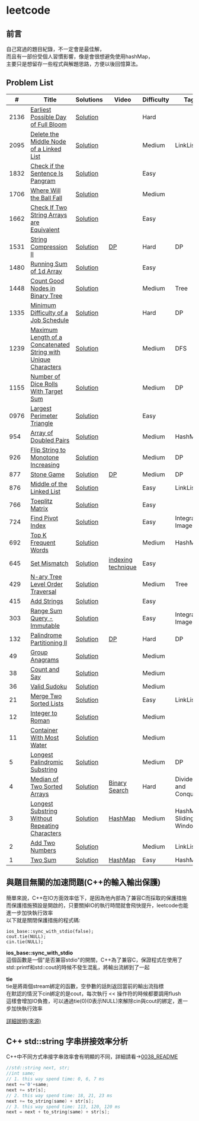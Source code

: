 # leetcode

## 前言

自己寫過的題目紀錄，不一定會是最佳解，<br>
而且有一部份受個人習慣影響，像是會很想避免使用hashMap，<br>
主要只是想留存一些程式與解題思路，方便以後回憶算法。<br>

## Problem List

|  #  |      Title     |   Solutions   | Video  | Difficulty  | Tag                  
|-----|----------------|---------------|--------|-------------|-------------
|2136|[Earliest Possible Day of Full Bloom](https://leetcode.com/problems/earliest-possible-day-of-full-bloom/)|[Solution](./algorithms/cpp/2136/2136.cpp)||Hard|
|2095|[Delete the Middle Node of a Linked List](https://leetcode.com/problems/delete-the-middle-node-of-a-linked-list/)|[Solution](./algorithms/cpp/2095/2095.cpp)||Medium|LinkList
|1832|[Check if the Sentence Is Pangram](https://leetcode.com/problems/check-if-the-sentence-is-pangram/)|[Solution](./algorithms/cpp/1832/1832.cpp)||Easy|
|1706|[Where Will the Ball Fall](https://leetcode.com/problems/where-will-the-ball-fall/)|[Solution](./algorithms/cpp/1706/1706.cpp)||Medium|
|1662|[Check If Two String Arrays are Equivalent](https://leetcode.com/problems/check-if-two-string-arrays-are-equivalent/)|[Solution](./algorithms/cpp/1662/1662.cpp)||Easy|
|1531|[String Compression II](https://leetcode.com/problems/string-compression-ii/)|[Solution](./algorithms/cpp/1531/1531.cpp)|[DP](https://www.youtube.com/watch?v=UIK00l_AiPQ)|Hard|DP
|1480|[Running Sum of 1d Array](https://leetcode.com/problems/running-sum-of-1d-array)|[Solution](./algorithms/cpp/1480/1480.cpp)||Easy|
|1448|[Count Good Nodes in Binary Tree](https://leetcode.com/problems/count-good-nodes-in-binary-tree/)|[Solution](./algorithms/cpp/1448/1448.cpp)||Medium|Tree
|1335|[Minimum Difficulty of a Job Schedule](https://leetcode.com/problems/minimum-difficulty-of-a-job-schedule/)|[Solution](./algorithms/cpp/1335/)||Hard|DP
|1239|[Maximum Length of a Concatenated String with Unique Characters](https://leetcode.com/problems/maximum-length-of-a-concatenated-string-with-unique-characters/)|[Solution](./algorithms/cpp/1239/1239.cpp)||Medium|DFS
|1155|[Number of Dice Rolls With Target Sum](https://leetcode.com/problems/number-of-dice-rolls-with-target-sum/)|[Solution](./algorithms/cpp/1155/1155.cpp)||Medium|DP
|0976|[Largest Perimeter Triangle](https://leetcode.com/problems/largest-perimeter-triangle/)|[Solution](./algorithms/cpp/0976/0976.cpp)||Easy|
|954|[Array of Doubled Pairs](https://leetcode.com/problems/array-of-doubled-pairs/)|[Solution](./algorithms/cpp/0954/0954.cpp)||Medium|HashMap
|926|[Flip String to Monotone Increasing](https://leetcode.com/problems/flip-string-to-monotone-increasing/)|[Solution](./algorithms/cpp/0926/0926.cpp)||Medium|DP
|877|[Stone Game](https://leetcode.com/problems/stone-game/)|[Solution](./algorithms/cpp/0877/0877.cpp)|[DP](https://www.youtube.com/watch?v=WxpIHvsu1RI)|Medium|DP
|876|[Middle of the Linked List](https://leetcode.com/problems/middle-of-the-linked-list/)|[Solution](./algorithms/cpp/0876/0876.cpp)||Easy|LinkList
|766|[Toeplitz Matrix](https://leetcode.com/problems/toeplitz-matrix/)|[Solution](./algorithms/cpp/0766/0766.cpp)||Easy|
|724|[Find Pivot Index](https://leetcode.com/problems/find-pivot-index/)|[Solution](./algorithms/cpp/0724/0724.cpp)||Easy|Integral Image
|692|[Top K Frequent Words](https://leetcode.com/problems/top-k-frequent-words/)|[Solution](./algorithms/cpp/0692/0692.cpp)||Medium|HashMap
|645|[Set Mismatch](https://leetcode.com/problems/set-mismatch/)|[Solution](./algorithms/cpp/0645/0645.cpp)|[indexing technique](https://www.youtube.com/watch?v=AK6hOsLqn1I)|Easy|
|429|[N-ary Tree Level Order Traversal](https://leetcode.com/problems/n-ary-tree-level-order-traversal/)|[Solution](./algorithms/cpp/0429/0429.cpp)||Medium|Tree
|415|[Add Strings](https://leetcode.com/problems/add-strings/)|[Solution](./algorithms/cpp/0415/0415.cpp)||Easy|
|303|[Range Sum Query - Immutable](https://leetcode.com/problems/range-sum-query-immutable/)|[Solution](./algorithms/cpp/0303/0303.cpp)||Easy|Integral Image
|132|[Palindrome Partitioning II](https://leetcode.com/problems/palindrome-partitioning-ii/)|[Solution](./algorithms/cpp/0132/0132.cpp)|[DP](https://www.youtube.com/watch?v=lDYIvtBVmgo)|Hard|DP
|49|[Group Anagrams](https://leetcode.com/problems/group-anagrams/)|[Solution](./algorithms/cpp/0049/0049.cpp)||Medium|
|38|[Count and Say](https://leetcode.com/problems/count-and-say/)|[Solution](./algorithms/cpp/0038/0038.cpp)||Medium|
|36|[Valid Sudoku](https://leetcode.com/problems/valid-sudoku/)|[Solution](./algorithms/cpp/0036/0036.cpp)||Medium|
|21|[Merge Two Sorted Lists](https://leetcode.com/problems/merge-two-sorted-lists/)|[Solution](./algorithms/cpp/0021/0021.cpp)||Easy|LinkList
|12|[Integer to Roman](https://leetcode.com/problems/integer-to-roman/)|[Solution](./algorithms/cpp/0012/0012.cpp)||Medium|
|11|[Container With Most Water](https://leetcode.com/problems/container-with-most-water/)|[Solution](./algorithms/cpp/0011/0011.cpp)||Medium|
|5|[Longest Palindromic Substring](https://leetcode.com/problems/longest-palindromic-substring/)|[Solution](./algorithms/cpp/0005/0005.cpp)||Medium|DP
|4|[Median of Two Sorted Arrays](https://leetcode.com/problems/median-of-two-sorted-arrays/)|[Solution](./algorithms/cpp/0004/0004.cpp)|[Binary Search](https://www.youtube.com/watch?v=LPFhl65R7ww)|Hard|Divide and Conquer
|3|[Longest Substring Without Repeating Characters](https://leetcode.com/problems/longest-substring-without-repeating-characters/)|[Solution](./algorithms/cpp/0003/0003.cpp)|[HashMap](https://www.youtube.com/watch?v=3IETreEybaA)|Medium|HashMap, Sliding Window
|2|[Add Two Numbers](https://leetcode.com/problems/add-two-numbers/)|[Solution](./algorithms/cpp/0002/0002.cpp)||Medium|LinkList
|1|[Two Sum](https://leetcode.com/problems/two-sum/)|[Solution](./algorithms/cpp/0001/0001.cpp)|[HashMap](https://www.youtube.com/watch?v=kPXOr6pW8KM)|Easy|HashMap

## 與題目無關的加速問題(C++的輸入輸出保護)

簡單來說，C++在IO方面效率低下，是因為他內部為了兼容C而採取的保護措施<br>
而保護措施預設是開啟的，只要關掉IO的執行時間就會飛快提升，leetcode也能進一步加快執行效率<br>
以下就是關閉保護措施的程式碼:<br>

```
ios_base::sync_with_stdio(false);
cout.tie(NULL);
cin.tie(NULL);
```

**ios_base::sync_with_stdio**<br>
這個函數是一個"是否兼容stdio"的開關，C++為了兼容C，保證程式在使用了std::printf和std::cout的時候不發生混亂，將輸出流綁到了一起<br>

**tie**<br>
tie是將兩個stream綁定的函數，空參數的話則返回當前的輸出流指標<br>
在默認的情況下cin綁定的是cout，每次執行 << 操作符的時候都要調用flush<br>
這樣會增加IO負擔，可以通過tie(0)(0表示NULL)來解除cin與cout的綁定，進一步加快執行效率<br>

[詳細說明(來源)](https://www.hankcs.com/program/cpp/cin-tie-with-sync_with_stdio-acceleration-input-and-output.html)


## C++ std::string 字串拼接效率分析

C++中不同方式串接字串效率會有明顯的不同，詳細請看->[0038_README](./algorithms/cpp/0038/README.md)

``` C++
//std::string next, str;
//int same;
// 1. this way spend time: 0, 6, 7 ms
next +='0'+same;
next += str[s];
// 2. this way spend time: 18, 21, 23 ms
next += to_string(same) + str[s];
// 3. this way spend time: 113, 120, 120 ms
next = next + to_string(same) + str[s];
```